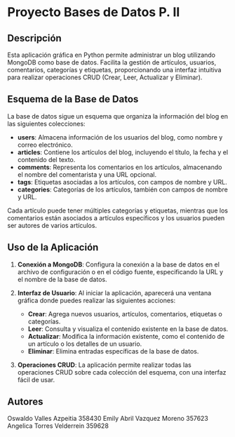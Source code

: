 # Proyecto Bases de Datos P. II

## Descripción

Esta aplicación gráfica en Python permite administrar un blog utilizando MongoDB como base de datos. Facilita la gestión de artículos, usuarios, comentarios, categorías y etiquetas, proporcionando una interfaz intuitiva para realizar operaciones CRUD (Crear, Leer, Actualizar y Eliminar).

## Esquema de la Base de Datos

La base de datos sigue un esquema que organiza la información del blog en las siguientes colecciones:

- **users**: Almacena información de los usuarios del blog, como nombre y correo electrónico.
- **articles**: Contiene los artículos del blog, incluyendo el título, la fecha y el contenido del texto.
- **comments**: Representa los comentarios en los artículos, almacenando el nombre del comentarista y una URL opcional.
- **tags**: Etiquetas asociadas a los artículos, con campos de nombre y URL.
- **categories**: Categorías de los artículos, también con campos de nombre y URL.

Cada artículo puede tener múltiples categorías y etiquetas, mientras que los comentarios están asociados a artículos específicos y los usuarios pueden ser autores de varios artículos.

## Uso de la Aplicación

1. **Conexión a MongoDB**: Configura la conexión a la base de datos en el archivo de configuración o en el código fuente, especificando la URL y el nombre de la base de datos.
2. **Interfaz de Usuario**: Al iniciar la aplicación, aparecerá una ventana gráfica donde puedes realizar las siguientes acciones:
   - **Crear**: Agrega nuevos usuarios, artículos, comentarios, etiquetas o categorías.
   - **Leer**: Consulta y visualiza el contenido existente en la base de datos.
   - **Actualizar**: Modifica la información existente, como el contenido de un artículo o los detalles de un usuario.
   - **Eliminar**: Elimina entradas específicas de la base de datos.

3. **Operaciones CRUD**: La aplicación permite realizar todas las operaciones CRUD sobre cada colección del esquema, con una interfaz fácil de usar.

## Autores

Oswaldo Valles Azpeitia 358430
Emily Abril Vazquez Moreno 357623
Angelica Torres Velderrein 359628
